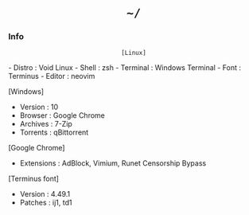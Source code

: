<h1 align="center"><code>~/</code></h1>

### Info


<p align="center"><code>[Linux]</code></p>
- Distro    :  Void Linux
- Shell     :  zsh
- Terminal  :  Windows Terminal
- Font      :  Terminus
- Editor    :  neovim

[Windows]
- Version   :  10
- Browser   :  Google Chrome
- Archives  :  7-Zip
- Torrents  :  qBittorrent

[Google Chrome]
- Extensions  :  AdBlock, Vimium, Runet Censorship Bypass

[Terminus font]
- Version  :  4.49.1
- Patches  :  ij1, td1


<h1/>
